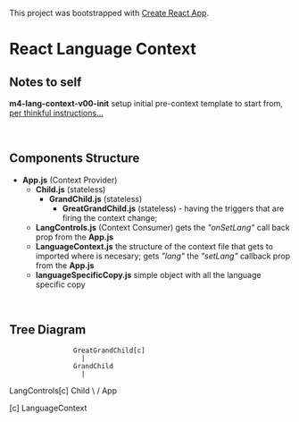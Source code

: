 This project was bootstrapped with [Create React App](https://github.com/facebook/create-react-app).

# React Language Context

## Notes to self

**m4-lang-context-v00-init** setup initial pre-context template to start from, [per thinkful instructions...](https://courses.thinkful.com/react-v1/checkpoint/15#creating-and-reading-context)

<br />

## Components Structure
* __App.js__ (Context Provider)
    * __Child.js__ (stateless)
        * __GrandChild.js__ (stateless)
            * __GreatGrandChild.js__ (stateless) - having the triggers that are firing the context change;
    * __LangControls.js__ (Context Consumer)  gets the _"onSetLang"_ call back prop from the __App.js__
    * __LanguageContext.js__ the structure of the context file that gets to imported where is necesary; gets _"lang"_ the _"setLang"_ callback prop from the __App.js__
    * __languageSpecificCopy.js__ simple object with all the language specific copy

<br />

## Tree Diagram

                    GreatGrandChild[c]
                      |
                    GrandChild
                      |
  LangControls[c]    Child
        \            /
              App

[c] LanguageContext

<br />




